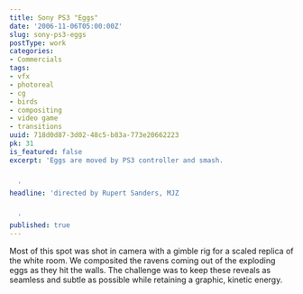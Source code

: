 ```yaml
---
title: Sony PS3 "Eggs"
date: '2006-11-06T05:00:00Z'
slug: sony-ps3-eggs
postType: work
categories:
- Commercials
tags:
- vfx
- photoreal
- cg
- birds
- compositing
- video game
- transitions
uuid: 718d0d87-3d02-48c5-b83a-773e20662223
pk: 31
is_featured: false
excerpt: 'Eggs are moved by PS3 controller and smash.


  '
headline: 'directed by Rupert Sanders, MJZ


  '
published: true
---
```

Most of this spot was shot in camera with a gimble rig for a scaled replica of
the white room. We composited the ravens coming out of the exploding eggs as
they hit the walls. The challenge was to keep these reveals as seamless and
subtle as possible while retaining a graphic, kinetic energy.


